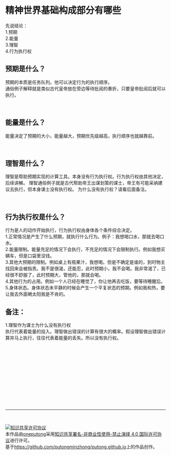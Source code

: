 精神世界基础构成部分有哪些
================= 

先说结论：  
1.预期  
2.能量  
3.理智  
4.行为执行权






预期是什么？
---------------

预期的本质是任务队列。他可以决定行为的执行顺序。  
通俗例子解释就是类似古代皇帝放在旁边等待批阅的奏折，只要皇帝批阅后就可以执行。

<br />

能量是什么？
---------------

能量决定了预期的大小，能量越大，预期优先级越高，执行顺序也就越靠前。


<br />

理智是什么？
---------------

理智是帮助预期实现的计算工具。本身没有行为执行权。行为执行权由其他决定，后续讲解。
理智通俗例子就是古代帮助帝王出谋划策的谋士，帝王有可能采纳建议去执行，但本身谋士没有执行权。
为什么没有执行权？请看后面备注。

<br />



行为执行权是什么？
---------------

行为是人的动作开始执行，行为执行权由身体各个条件综合决定。  
1.正常情况是产生了什么预期，就执行什么行为。例子：我想喝口水，那就去喝口水。  
2.能量限制。能量充足的情况下会执行，不充足的情况下会限制执行。例如我想买辆车，但是口袋里没钱。  
3.其他大预期的限制。例如桌上有瓶果汁，我想喝。但是不确定是谁的，到时物主找回来会被指责。我不是很渴，还能忍，此时预期小，我不会喝。我非常渴了，已经很不舒服了，此时预期大，管他的，那就会喝。  
4.其他行为的占用。例如一个人已经在睡觉了，你让他再去吃饭，要等待睡醒后。  
5.身体状态。身体状态未平静的时候会产生一个平复状态的预期。例如我和热，要让我去外面嗮太阳我是不肯的。


备注：
---------------
1.理智作为谋士为什么没有执行权  
执行代表着能量的投入。理智做出错误的计算有很大的概率。假设理智做出错误计算并马上执行，往往代表着能量的丢失。所以没有执行权。












 <br /><br /><br /><br /><br /><br /><br /><br /><br /><br /><br />

 -----------------
 
 <br />
 
 <a rel="license" href="http://creativecommons.org/licenses/by-nc-nd/4.0/"><img alt="知识共享许可协议" style="border-width:0"
      src="https://i.creativecommons.org/l/by-nc-nd/4.0/88x31.png" /></a><br />本作品由<a
    xmlns:cc="http://creativecommons.org/ns#" href="https://github.com/putongminzhong/putong.github.io"
    property="cc:attributionName" rel="cc:attributionURL">oneputong</a>采用<a rel="license"
    href="http://creativecommons.org/licenses/by-nc-nd/4.0/">知识共享署名-非商业性使用-禁止演绎 4.0 国际许可协议</a>进行许可。<br />基于<a
    xmlns:dct="http://purl.org/dc/terms/" href="https://github.com/putongminzhong/putong.github.io"
    rel="dct:source">https://github.com/putongminzhong/putong.github.io</a>上的作品创作。